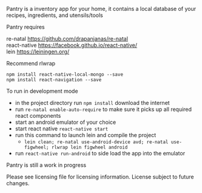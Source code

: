 Pantry is a inventory app for your home, it contains a local database of your  recipes, ingredients, and utensils/tools

Pantry requires

re-natal https://github.com/drapanjanas/re-natal  
react-native https://facebook.github.io/react-native/  
lein https://leiningen.org/

Recommend rlwrap

`npm install react-native-local-mongo --save`  
`npm install react-navigation --save`

To run in development mode
* in the project directory run `npm install` download the internet
* run `re-natal enable-auto-require` to make sure it picks up all required react components
* start an android emulator of your choice
* start react native `react-native start`
* run this command to launch lein and compile the project  
    - `lein clean; re-natal use-android-device avd; re-natal use-figwheel; rlwrap lein figwheel android`
* run `react-native run-android` to side load the app into the emulator


Pantry is still a work in progress 

Please see licensing file for licensing information. License subject to future changes.